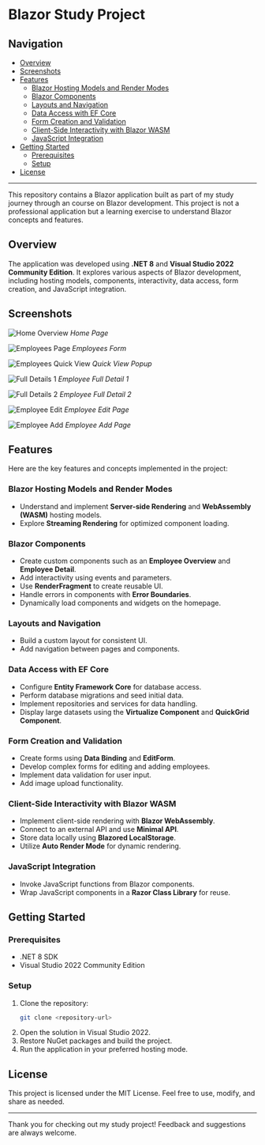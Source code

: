# Blazor Study Project

## Navigation
- [Overview](#overview)
- [Screenshots](#screenshots)
- [Features](#features)
  - [Blazor Hosting Models and Render Modes](#blazor-hosting-models-and-render-modes)
  - [Blazor Components](#blazor-components)
  - [Layouts and Navigation](#layouts-and-navigation)
  - [Data Access with EF Core](#data-access-with-ef-core)
  - [Form Creation and Validation](#form-creation-and-validation)
  - [Client-Side Interactivity with Blazor WASM](#client-side-interactivity-with-blazor-wasm)
  - [JavaScript Integration](#javascript-integration)
- [Getting Started](#getting-started)
  - [Prerequisites](#prerequisites)
  - [Setup](#setup)
- [License](#license)

---

This repository contains a Blazor application built as part of my study journey through an course on Blazor development. This project is not a professional application but a learning exercise to understand Blazor concepts and features.

## Overview

The application was developed using **.NET 8** and **Visual Studio 2022 Community Edition**. It explores various aspects of Blazor development, including hosting models, components, interactivity, data access, form creation, and JavaScript integration.

## Screenshots

![Home Overview](screenshots/home_page.png)
*Home Page*

![Employees Page](screenshots/employees_page.png)
*Employees Form*

![Employees Quick View](screenshots/quick_view_popup.png)
*Quick View Popup*

![Full Details 1](screenshots/employee_full_details_page_1.png)
*Employee Full Detail 1*

![Full Details 2](screenshots/employee_full_details_page_2.png)
*Employee Full Detail 2*

![Employee Edit](screenshots/employee_edit_page.png)
*Employee Edit Page*

![Employee Add](screenshots/employee_add_page.png)
*Employee Add Page*

## Features

Here are the key features and concepts implemented in the project:

### Blazor Hosting Models and Render Modes
- Understand and implement **Server-side Rendering** and **WebAssembly (WASM)** hosting models.
- Explore **Streaming Rendering** for optimized component loading.

### Blazor Components
- Create custom components such as an **Employee Overview** and **Employee Detail**.
- Add interactivity using events and parameters.
- Use **RenderFragment** to create reusable UI.
- Handle errors in components with **Error Boundaries**.
- Dynamically load components and widgets on the homepage.

### Layouts and Navigation
- Build a custom layout for consistent UI.
- Add navigation between pages and components.

### Data Access with EF Core
- Configure **Entity Framework Core** for database access.
- Perform database migrations and seed initial data.
- Implement repositories and services for data handling.
- Display large datasets using the **Virtualize Component** and **QuickGrid Component**.

### Form Creation and Validation
- Create forms using **Data Binding** and **EditForm**.
- Develop complex forms for editing and adding employees.
- Implement data validation for user input.
- Add image upload functionality.

### Client-Side Interactivity with Blazor WASM
- Implement client-side rendering with **Blazor WebAssembly**.
- Connect to an external API and use **Minimal API**.
- Store data locally using **Blazored LocalStorage**.
- Utilize **Auto Render Mode** for dynamic rendering.

### JavaScript Integration
- Invoke JavaScript functions from Blazor components.
- Wrap JavaScript components in a **Razor Class Library** for reuse.

## Getting Started

### Prerequisites
- .NET 8 SDK
- Visual Studio 2022 Community Edition

### Setup
1. Clone the repository:
   ```bash
   git clone <repository-url>
   ```
2. Open the solution in Visual Studio 2022.
3. Restore NuGet packages and build the project.
4. Run the application in your preferred hosting mode.

## License

This project is licensed under the MIT License. Feel free to use, modify, and share as needed.

---

Thank you for checking out my study project! Feedback and suggestions are always welcome.
